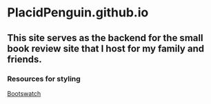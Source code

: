 # PlacidPenguin.github.io
This site serves as the backend for the small book review site that I host for my family and friends.
---  

### Resources for styling
[Bootswatch](https://bootswatch.com/sketchy/)
